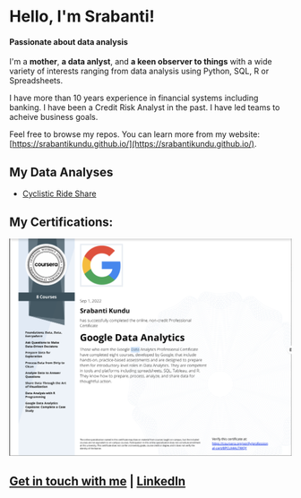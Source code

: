 
# Hello, I'm Srabanti!

#### Passionate about data analysis

I'm a **mother**, **a data anlyst**, and **a keen observer to things** with a wide variety of interests ranging from data analysis using Python, SQL, R or Spreadsheets.

I have more than 10 years experience in financial systems including banking. I have been a Credit Risk Analyst in the past. I have led teams to acheive business goals.

Feel free to browse my repos. You can learn more from my website: [https://srabantikundu.github.io/](https://srabantikundu.github.io/). 


## My Data Analyses

<!-- BLOG-POST-LIST:START -->
- [Cyclistic Ride Share](https://github.com/srabantikundu/cyclistic-bike-share-analysis)
<!-- BLOG-POST-LIST:END -->

## My Certifications:

![Google Certification](./certs/google-cert.png)

## [Get in touch with me](https://srabantikundu.github.io/contact) | [LinkedIn](https://de.linkedin.com/in/srabanti-kundu-1777a316b)

